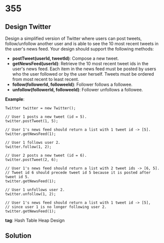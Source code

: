 ﻿# 355

## Design Twitter
Design a simplified version of Twitter where users can post tweets,
follow/unfollow another user and is able to see the 10 most recent
tweets in the user's news feed. Your design should support the 
following methods:

+ **postTweet(userId, tweetId)**: Compose a new tweet.
+ **getNewsFeed(userId)**: Retrieve the 10 most recent tweet ids in the user's news feed. Each item in the news feed must be posted by users who the user followed or by the user herself. Tweets must be ordered from most recent to least recent.
+ **follow(followerId, followeeId)**: Follower follows a followee.
+ **unfollow(followerId, followeeId)**: Follower unfollows a followee.

**Example**:
```
Twitter twitter = new Twitter();

// User 1 posts a new tweet (id = 5).
twitter.postTweet(1, 5);

// User 1's news feed should return a list with 1 tweet id -> [5].
twitter.getNewsFeed(1);

// User 1 follows user 2.
twitter.follow(1, 2);

// User 2 posts a new tweet (id = 6).
twitter.postTweet(2, 6);

// User 1's news feed should return a list with 2 tweet ids -> [6, 5].
// Tweet id 6 should precede tweet id 5 because it is posted after tweet id 5.
twitter.getNewsFeed(1);

// User 1 unfollows user 2.
twitter.unfollow(1, 2);

// User 1's news feed should return a list with 1 tweet id -> [5],
// since user 1 is no longer following user 2.
twitter.getNewsFeed(1);
```
**tag**: Hash Table Heap Design

## Solution


